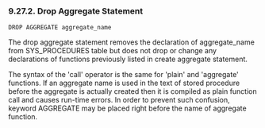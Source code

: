 <div id="aggdropaggrstmt" class="section">

<div class="titlepage">

<div>

<div>

### 9.27.2. Drop Aggregate Statement

</div>

</div>

</div>

``` programlisting
DROP AGGREGATE aggregate_name
```

The drop aggregate statement removes the declaration of aggregate_name
from SYS_PROCEDURES table but does not drop or change any declarations
of functions previously listed in create aggregate statement.

The syntax of the 'call' operator is the same for 'plain' and
'aggregate' functions. If an aggregate name is used in the text of
stored procedure before the aggregate is actually created then it is
compiled as plain function call and causes run-time errors. In order to
prevent such confusion, keyword AGGREGATE may be placed right before the
name of aggregate function.

</div>
